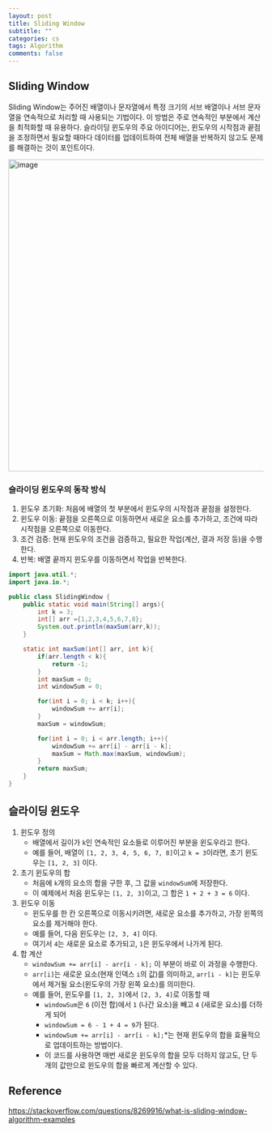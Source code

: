 ```yaml
---
layout: post
title: Sliding Window
subtitle: ""
categories: cs
tags: Algorithm
comments: false
---
```


## Sliding Window

Sliding Window는 주어진 배열이나 문자열에서 특정 크기의 서브 배열이나 서브 문자열을 연속적으로 처리할 때 사용되는 기법이다. 
이 방법은 주로 연속적인 부분에서 계산을 최적화할 때 유용하다. 슬라이딩 윈도우의 주요 아이디어는, 윈도우의 시작점과 끝점을 조정하면서 필요할 때마다 데이터를 업데이트하여 전체 배열을 반복하지 않고도 문제를 해결하는 것이 포인트이다.

<img width="616" alt="image" src="https://github.com/user-attachments/assets/9a05014c-7c6a-441d-bc12-70443e63e1f8">

### 슬라이딩 윈도우의 동작 방식

1. 윈도우 초기화: 처음에 배열의 첫 부분에서 윈도우의 시작점과 끝점을 설정한다.
2. 윈도우 이동: 끝점을 오른쪽으로 이동하면서 새로운 요소를 추가하고, 조건에 따라 시작점을 오른쪽으로 이동한다.
3. 조건 검증: 현재 윈도우의 조건을 검증하고, 필요한 작업(계산, 결과 저장 등)을 수행한다.
4. 반복: 배열 끝까지 윈도우를 이동하면서 작업을 반복한다.

```java
import java.util.*;
import java.io.*;

public class SlidingWindow {
    public static void main(String[] args){
        int k = 3;
        int[] arr ={1,2,3,4,5,6,7,8};
        System.out.println(maxSum(arr,k));
    }

    static int maxSum(int[] arr, int k){
        if(arr.length < k){
            return -1;
        }
        int maxSum = 0;
        int windowSum = 0;

        for(int i = 0; i < k; i++){
            windowSum += arr[i];
        }
        maxSum = windowSum;

        for(int i = 0; i < arr.length; i++){
            windowSum += arr[i] - arr[i - k];
            maxSum = Math.max(maxSum, windowSum);
        }
        return maxSum;
    }
}
```

## 슬라이딩 윈도우

1. 윈도우 정의
    - 배열에서 길이가 `k`인 연속적인 요소들로 이루어진 부분을 윈도우라고 한다.
    - 예를 들어, 배열이 `[1, 2, 3, 4, 5, 6, 7, 8]`이고 `k = 3`이라면, 초기 윈도우는 `[1, 2, 3]` 이다.
2. 초기 윈도우의 합
    - 처음에 `k`개의 요소의 합을 구한 후, 그 값을 `windowSum`에 저장한다.
    - 이 예제에서 처음 윈도우는 `[1, 2, 3]`이고, 그 합은 `1 + 2 + 3 = 6` 이다.
3. 윈도우 이동
    - 윈도우를 한 칸 오른쪽으로 이동시키려면, 새로운 요소를 추가하고, 가장 왼쪽의 요소를 제거해야 한다.
    - 예를 들어, 다음 윈도우는 `[2, 3, 4]` 이다.
    - 여기서 `4`는 새로운 요소로 추가되고, `1`은 윈도우에서 나가게 된다.
4. 합 계산
    - `windowSum += arr[i] - arr[i - k];` 이 부분이 바로 이 과정을 수행한다.
    - `arr[i]`는 새로운 요소(현재 인덱스 `i`의 값)를 의미하고, `arr[i - k]`는 윈도우에서 제거될 요소(윈도우의 가장 왼쪽 요소)를 의미한다.
    - 예를 들어, 윈도우를 `[1, 2, 3]`에서 `[2, 3, 4]`로 이동할 때
        - `windowSum`은 `6` (이전 합)에서 `1` (나간 요소)을 빼고 `4` (새로운 요소)를 더하게 되어
        - `windowSum = 6 - 1 + 4 = 9`가 된다.
        - `windowSum += arr[i] - arr[i - k];`*는 현재 윈도우의 합을 효율적으로 업데이트하는 방법이다.
        - 이 코드를 사용하면 매번 새로운 윈도우의 합을 모두 더하지 않고도, 단 두 개의 값만으로 윈도우의 합을 빠르게 계산할 수 있다.

## Reference

<https://stackoverflow.com/questions/8269916/what-is-sliding-window-algorithm-examples>